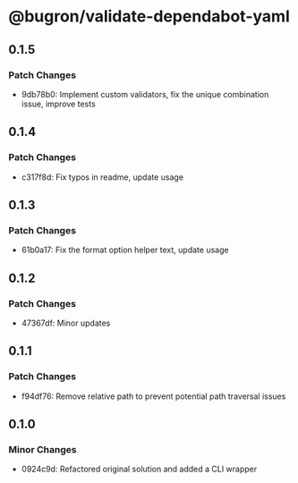 # @bugron/validate-dependabot-yaml

## 0.1.5

### Patch Changes

-   9db78b0: Implement custom validators, fix the unique combination issue, improve tests

## 0.1.4

### Patch Changes

-   c317f8d: Fix typos in readme, update usage

## 0.1.3

### Patch Changes

-   61b0a17: Fix the format option helper text, update usage

## 0.1.2

### Patch Changes

-   47367df: Minor updates

## 0.1.1

### Patch Changes

-   f94df76: Remove relative path to prevent potential path traversal issues

## 0.1.0

### Minor Changes

-   0924c9d: Refactored original solution and added a CLI wrapper
